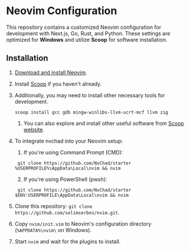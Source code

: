 # Neovim Configuration

This repository contains a customized Neovim configuration for development with Next.js, Go, Rust, and Python. These settings are optimized for **Windows** and utilize **Scoop** for software installation.

## Installation

1. [Download and install Neovim](https://neovim.io/).
2. Install [Scoop](https://scoop.sh/) if you haven't already.
3. Additionally, you may need to install other necessary tools for development.

   ```shell
   scoop install gcc gdb mingw-winlibs-llvm-ucrt-mcf llvm zig
   ```

   1. You can also explore and install other useful software from [Scoop website](https://scoop.sh/#/apps).

4. To integrate nvchad into your Neovim setup:

   1. If you're using Command Prompt (CMD):

   ```shell
    git clone https://github.com/NvChad/starter %USERPROFILE%\AppData\Local\nvim && nvim
   ```

   2. If you're using PowerShell (pwsh):

   ```shell
    git clone https://github.com/NvChad/starter $ENV:USERPROFILE\AppData\Local\nvim && nvim
   ```

5. Clone this repository: `git clone https://github.com/selimserbes/nvim.git`.
6. Copy `nvim/init.vim` to Neovim's configuration directory (`%APPDATA%\nvim\` on Windows).
7. Start `nvim` and wait for the plugins to install.

